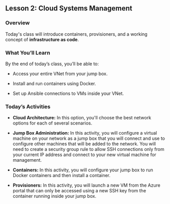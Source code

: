 ## Lesson 2: Cloud Systems Management 
 
### Overview

Today's class will introduce containers, provisioners, and a working concept of **infrastructure as code**.
 
### What You’ll Learn
 
By the end of today’s class, you’ll be able to:
 
- Access your entire VNet from your jump box.

- Install and run containers using Docker.

- Set up Ansible connections to VMs inside your VNet.

### Today’s Activities

* **Cloud Architecture:** In this option, you'll choose the best network options for each of several scenarios.

* **Jump Box Administration:** In this activity, you will configure a virtual machine on your network as a jump box that you will connect and use to configure other machines that will be added to the network. You will need to create a security group rule to allow SSH connections only from your current IP address and connect to your new virtual machine for management.

* **Containers:** In this activity, you will configure your jump box to run Docker containers and then install a container.

* **Provisioners:** In this activity, you will launch a new VM from the Azure portal that can only be accessed using a new SSH key from the container running inside your jump box.
